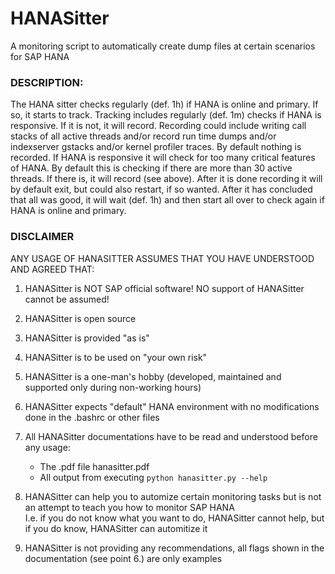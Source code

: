 # HANASitter
A monitoring script to automatically create dump files at certain scenarios for SAP HANA 

### DESCRIPTION:  
The HANA sitter checks regularly (def. 1h) if HANA is online and primary. If so, it starts to track. Tracking includes regularly (def. 1m) checks if HANA is responsive. If it is not, it will record. Recording could include writing call stacks of all active threads and/or record run time dumps and/or indexserver gstacks and/or kernel profiler traces. By default nothing is recorded. If HANA is responsive it will check for too many critical features of HANA. By default this is checking if there are more than 30 active threads. If there is, it will record (see above). After it is done recording it will by default exit, but could also restart, if so wanted. After it has concluded that all was good, it will wait (def. 1h) and then start all over to check again if HANA is online and primary. 

### DISCLAIMER  
ANY USAGE OF HANASITTER ASSUMES THAT YOU HAVE UNDERSTOOD AND AGREED THAT:  
1. HANASitter is NOT SAP official software! NO support of HANASitter cannot be assumed!   
2. HANASitter is open source   
3. HANASitter is provided "as is"  
4. HANASitter is to be used on "your own risk"  
5. HANASitter is a one-man's hobby (developed, maintained and supported only during non-working hours)  
6. HANASitter expects "default" HANA environment with no modifications done in the .bashrc or other files 

7. All HANASitter documentations have to be read and understood before any usage:      
    * The .pdf file hanasitter.pdf    
    * All output from executing     `python hanasitter.py --help`    
    
8. HANASitter can help you to automize certain monitoring tasks but is not an attempt to teach you how to monitor SAP HANA  
I.e. if you do not know what you want to do, HANASitter cannot help, but if you do know, HANASitter can automitize it    
   
9. HANASitter is not providing any recommendations, all flags shown in the documentation (see point 6.) are only examples

